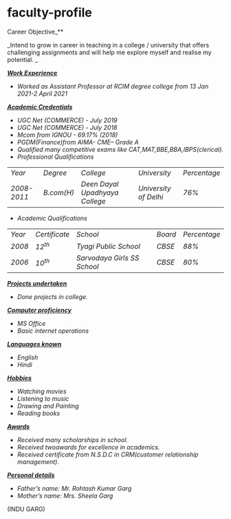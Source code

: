 # faculty-profile




Career Objective</span>_**

_Intend to grow in career in teaching in a college / university  that  offers challenging assignments and will help me explore myself and realise my potential. _

**_<span style="text-decoration:underline;">Work Experience </span>_**



* _Worked as Assistant Professor at RCIM degree college from 13 Jan 2021-2 April 2021_

**_<span style="text-decoration:underline;">  Academic Credentials</span>_**



* _UGC Net  (COMMERCE)  -  July 2019_
* _UGC Net  (COMMERCE)  -  July 2018_
* _Mcom  from  IGNOU  -   69.17% (2018)_
* _PGDM(Finance)from AIMA- CME– Grade A_
* _Qualified many competitive exams like CAT,MAT,BBE,BBA,IBPS(clerical)._
* _Professional Qualifications_

<table>
  <tr>
   <td>
<em>Year</em>
   </td>
   <td><em>Degree</em>
   </td>
   <td><em>College</em>
   </td>
   <td><em>University</em>
   </td>
   <td><em>Percentage</em>
   </td>
  </tr>
  <tr>
   <td><em>2008-2011</em>
   </td>
   <td><em>B.com(H)</em>
   </td>
   <td><em>Deen Dayal Upadhyaya College</em>
   </td>
   <td><em>University of  Delhi</em>
   </td>
   <td><em>76%</em>
   </td>
  </tr>
</table>




* _Academic Qualifications_

<table>
  <tr>
   <td>
<em>Year</em>
   </td>
   <td><em>Certificate</em>
   </td>
   <td><em>School</em>
   </td>
   <td><em>Board</em>
   </td>
   <td><em>Percentage</em>
   </td>
  </tr>
  <tr>
   <td><em>2008</em>
   </td>
   <td><em>12<sup>th</sup></em>
   </td>
   <td><em>Tyagi Public School</em>
   </td>
   <td><em>CBSE</em>
   </td>
   <td><em>88%</em>
   </td>
  </tr>
  <tr>
   <td><em>2006</em>
   </td>
   <td><em>10<sup>th</sup></em>
   </td>
   <td><em>Sarvodaya Girls SS School</em>
   </td>
   <td><em>CBSE</em>
   </td>
   <td><em>80%</em>
   </td>
  </tr>
</table>


**_<span style="text-decoration:underline;">Projects undertaken</span>_**



* _Done  projects in college._

**_<span style="text-decoration:underline;">Computer proficiency</span>_**



* _MS Office_
* _Basic internet operations_

**_<span style="text-decoration:underline;">Languages known</span>_**



* _English_
* _Hindi_

**_<span style="text-decoration:underline;">Hobbies</span>_**



* _Watching movies_
* _Listening to music_
* _Drawing and Painting_
* _Reading books_

**_<span style="text-decoration:underline;">Awards</span>_**



* _Received many scholarships in school._
* _Received twoawards for excellence in academics._
* _Received certificate from N.S.D.C in CRM(customer relationship management)._

**_<span style="text-decoration:underline;">Personal details</span>_**



* _Father’s name: Mr. Rohtash Kumar Garg_
* _Mother’s name: Mrs. Sheela Garg_

(INDU GARG)
